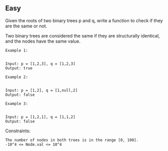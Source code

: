 Easy
---
Given the roots of two binary trees p and q, write a function to check if they are the same or not.

Two binary trees are considered the same if they are structurally identical, and the nodes have the same value.

```
Example 1:


Input: p = [1,2,3], q = [1,2,3]
Output: true

Example 2:


Input: p = [1,2], q = [1,null,2]
Output: false

Example 3:


Input: p = [1,2,1], q = [1,1,2]
Output: false
``` 

Constraints:
```
The number of nodes in both trees is in the range [0, 100].
-10^4 <= Node.val <= 10^4
```

